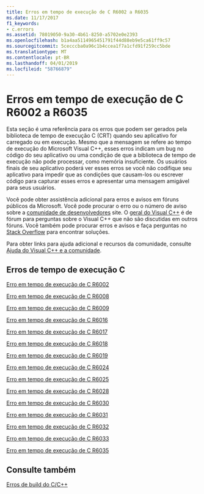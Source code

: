 ```yaml
---
title: Erros em tempo de execução de C R6002 a R6035
ms.date: 11/17/2017
f1_keywords:
- c.errors
ms.assetid: 78019050-9a30-4b61-8250-a5702e0e2393
ms.openlocfilehash: b1a4aa5114965451791f44d88eb9e5ca61ff9c57
ms.sourcegitcommit: 5cecccba0a96c1b4ccea1f7a1cfd91f259cc5bde
ms.translationtype: MT
ms.contentlocale: pt-BR
ms.lasthandoff: 04/01/2019
ms.locfileid: "58766879"
---
```

# <a name="c-runtime-errors-r6002-through-r6035"></a>Erros em tempo de execução de C R6002 a R6035

Esta seção é uma referência para os erros que podem ser gerados pela biblioteca de tempo de execução C (CRT) quando seu aplicativo for carregado ou em execução. Mesmo que a mensagem se refere ao tempo de execução do Microsoft Visual C++, esses erros indicam um bug no código do seu aplicativo ou uma condição de que a biblioteca de tempo de execução não pode processar, como memória insuficiente. Os usuários finais de seu aplicativo poderá ver esses erros se você não codifique seu aplicativo para impedir que as condições que causam-los ou escrever código para capturar esses erros e apresentar uma mensagem amigável para seus usuários.

Você pode obter assistência adicional para erros e avisos em fóruns públicos da Microsoft. Você pode procurar o erro ou o número de aviso sobre a [comunidade de desenvolvedores](https://developercommunity.visualstudio.com) site. O [geral do Visual C++](https://social.msdn.microsoft.com/Forums/vstudio/home?forum=vcgeneral) é de fórum para perguntas sobre o Visual C++ que não são discutidas em outros fóruns. Você também pode procurar erros e avisos e faça perguntas no [Stack Overflow](http://stackoverflow.com/) para encontrar soluções.

Para obter links para ajuda adicional e recursos da comunidade, consulte [Ajuda do Visual C++ e a comunidade](../../overview/visual-cpp-help-and-community.md).

## <a name="c-runtime-errors"></a>Erros de tempo de execução C

[Erro em tempo de execução de C R6002](../../error-messages/tool-errors/c-runtime-error-r6002.md)

[Erro em tempo de execução de C R6008](../../error-messages/tool-errors/c-runtime-error-r6008.md)

[Erro em tempo de execução de C R6009](../../error-messages/tool-errors/c-runtime-error-r6009.md)

[Erro em tempo de execução de C R6016](../../error-messages/tool-errors/c-runtime-error-r6016.md)

[Erro em tempo de execução de C R6017](../../error-messages/tool-errors/c-runtime-error-r6017.md)

[Erro em tempo de execução de C R6018](../../error-messages/tool-errors/c-runtime-error-r6018.md)

[Erro em tempo de execução de C R6019](../../error-messages/tool-errors/c-runtime-error-r6019.md)

[Erro em tempo de execução de C R6024](../../error-messages/tool-errors/c-runtime-error-r6024.md)

[Erro em tempo de execução de C R6025](../../error-messages/tool-errors/c-runtime-error-r6025.md)

[Erro em tempo de execução de C R6028](../../error-messages/tool-errors/c-runtime-error-r6028.md)

[Erro em tempo de execução de C R6030](../../error-messages/tool-errors/c-runtime-error-r6030.md)

[Erro em tempo de execução de C R6031](../../error-messages/tool-errors/c-runtime-error-r6031.md)

[Erro em tempo de execução de C R6032](../../error-messages/tool-errors/c-runtime-error-r6032.md)

[Erro em tempo de execução de C R6033](../../error-messages/tool-errors/c-runtime-error-r6033.md)

[Erro em tempo de execução de C R6035](../../error-messages/tool-errors/c-runtime-error-r6035.md)

## <a name="see-also"></a>Consulte também

[Erros de build do C/C++](../../error-messages/compiler-errors-1/c-cpp-build-errors.md)